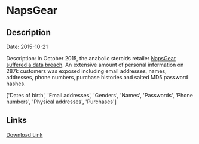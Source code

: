 # NapsGear

## Description

Date: 2015-10-21

Description:
In October 2015, the anabolic steroids retailer <a href="https://thinksteroids.com/community/threads/warning-naps-customer-database-compromised.134375549/" target="_blank" rel="noopener">NapsGear suffered a data breach</a>. An extensive amount of personal information on 287k customers was exposed including email addresses, names, addresses, phone numbers, purchase histories and salted MD5 password hashes.


['Dates of birth', 'Email addresses', 'Genders', 'Names', 'Passwords', 'Phone numbers', 'Physical addresses', 'Purchases']

## Links

[Download Link](https://link-to.net/1229997/851.0679224980158/dynamic/?r=aHR0cHM6Ly93d3cubWVkaWFmaXJlLmNvbS92aWV3L2NraEhLSW1MdDRSdDFRVy9uYXBzZ2Vhci5vcmcvZmlsZQ==)